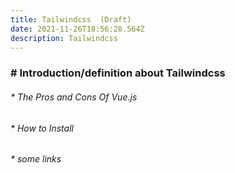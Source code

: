 ```yaml
---
title: Tailwindcss  (Draft)
date: 2021-11-26T18:56:28.564Z
description: Tailwindcss
---
```

### **\# Introduction/definition about Tailwindcss**

###### \* The Pros and Cons Of Vue.js

###### \* How to Install

###### \*  some links